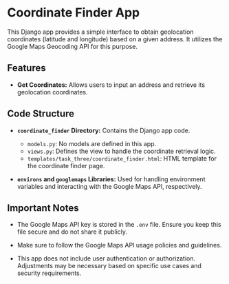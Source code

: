 # Coordinate Finder App

This Django app provides a simple interface to obtain geolocation coordinates (latitude and longitude) based on a given address. It utilizes the Google Maps Geocoding API for this purpose.

## Features

- **Get Coordinates:** Allows users to input an address and retrieve its geolocation coordinates.

## Code Structure

- **`coordinate_finder` Directory:** Contains the Django app code.
  - `models.py`: No models are defined in this app.
  - `views.py`: Defines the view to handle the coordinate retrieval logic.
  - `templates/task_three/coordinate_finder.html`: HTML template for the coordinate finder page.

- **`environs` and `googlemaps` Libraries:** Used for handling environment variables and interacting with the Google Maps API, respectively.

## Important Notes

- The Google Maps API key is stored in the `.env` file. Ensure you keep this file secure and do not share it publicly.

- Make sure to follow the Google Maps API usage policies and guidelines.

- This app does not include user authentication or authorization. Adjustments may be necessary based on specific use cases and security requirements.